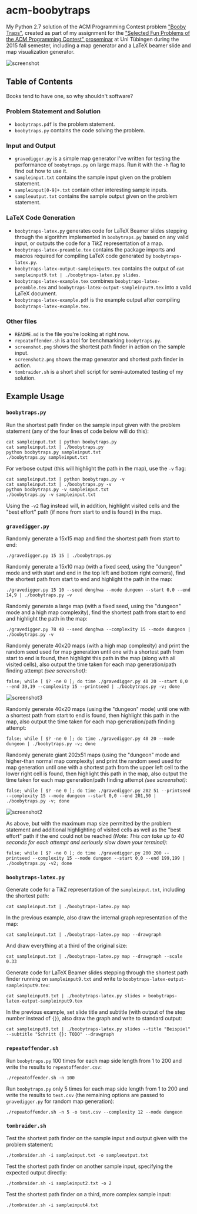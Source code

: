 # acm-boobytraps

My Python 2.7 solution of the ACM Programming Contest problem ["Booby Traps"](https://icpcarchive.ecs.baylor.edu/index.php?option=com_onlinejudge&Itemid=8&category=258&page=show_problem&problem=1649), created as part of my assignment for the ["Selected Fun Problems of the ACM Programming Contest" proseminar](http://db.inf.uni-tuebingen.de/teaching/SelectedFunProblemsoftheACMProgrammingContest-Proseminar-WS2015-2016.html) at Uni Tübingen during the 2015 fall semester, including a map generator and a LaTeX beamer slide and map visualization generator.

![screenshot](https://github.com/doersino/acm-boobytraps/raw/master/screenshot.png)


## Table of Contents

Books tend to have one, so why shouldn't software?


### Problem Statement and Solution

* `boobytraps.pdf` is the problem statement.
* `boobytraps.py` contains the code solving the problem.


### Input and Output

* `gravedigger.py` is a simple map generator I've written for testing the performance of `boobytraps.py` on large maps. Run it with the `-h` flag to find out how to use it.
* `sampleinput.txt` contains the sample input given on the problem statement.
* `sampleinput[0-9]+.txt` contain other interesting sample inputs.
* `sampleoutput.txt` contains the sample output given on the problem statement.


### LaTeX Code Generation

* `boobytraps-latex.py` generates code for LaTeX Beamer slides stepping through the algorithm implemented in `boobytraps.py` based on any valid input, or outputs the code for a Ti*k*Z representation of a map.
* `boobytraps-latex-preamble.tex` contains the package imports and macros required for compiling LaTeX code generated by `boobytraps-latex.py`.
* `boobytraps-latex-output-sampleinput9.tex` contains the output of `cat sampleinput9.txt | ./boobytraps-latex.py slides`.
* `boobytraps-latex-example.tex` combines `boobytraps-latex-preamble.tex` and `boobytraps-latex-output-sampleinput9.tex` into a valid LaTeX document.
* `boobytraps-latex-example.pdf` is the example output after compiling `boobytraps-latex-example.tex`.

### Other files

* `README.md` is the file you're looking at right now.
* `repeatoffender.sh` is a tool for benchmarking `boobytraps.py`.
* `screenshot.png` shows the shortest path finder in action on the sample input.
* `screenshot2.png` shows the map generator and shortest path finder in action.
* `tombraider.sh` is a short shell script for semi-automated testing of my solution.


## Example Usage

### `boobytraps.py`
Run the shortest path finder on the sample input given with the problem statement (any of the four lines of code below will do this):
```
cat sampleinput.txt | python boobytraps.py
cat sampleinput.txt | ./boobytraps.py
python boobytraps.py sampleinput.txt
./boobytraps.py sampleinput.txt
```

For verbose output (this will highlight the path in the map), use the `-v` flag:
```
cat sampleinput.txt | python boobytraps.py -v
cat sampleinput.txt | ./boobytraps.py -v
python boobytraps.py -v sampleinput.txt
./boobytraps.py -v sampleinput.txt
```
Using the `-v2` flag instead will, in addition, highlight visited cells and the "best effort" path (if none from start to end is found) in the map.


### `gravedigger.py`

Randomly generate a 15x15 map and find the shortest path from start to end:
```
./gravedigger.py 15 15 | ./boobytraps.py
```

Randomly generate a 15x10 map (with a fixed seed, using the "dungeon" mode and with start and end in the top left and bottom right corners), find the shortest path from start to end and highlight the path in the map:
```
./gravedigger.py 15 10 --seed donghwa --mode dungeon --start 0,0 --end 14,9 | ./boobytraps.py -v
```

Randomly generate a large map (with a fixed seed, using the "dungeon" mode and a high map complexity), find the shortest path from start to end and highlight the path in the map:
```
./gravedigger.py 78 40 --seed donghwa --complexity 15 --mode dungeon | ./boobytraps.py -v
```

Randomly generate 40x20 maps (with a high map complexity) and print the random seed used for map generation until one with a shortest path from start to end is found, then highlight this path in the map (along with all visited cells), also output the time taken for each map generation/path finding attempt *(see screenshot)*:
```
false; while [ $? -ne 0 ]; do time ./gravedigger.py 40 20 --start 0,0 --end 39,19 --complexity 15 --printseed | ./boobytraps.py -v; done
```

![screenshot3](https://github.com/doersino/acm-boobytraps/raw/master/screenshot3.png)

Randomly generate 40x20 maps (using the "dungeon" mode) until one with a shortest path from start to end is found, then highlight this path in the map, also output the time taken for each map generation/path finding attempt:
```
false; while [ $? -ne 0 ]; do time ./gravedigger.py 40 20 --mode dungeon | ./boobytraps.py -v; done
```

Randomly generate giant 202x51 maps (using the "dungeon" mode and higher-than normal map complexity) and print the random seed used for map generation until one with a shortest path from the upper left cell to the lower right cell is found, then highlight this path in the map, also output the time taken for each map generation/path finding attempt *(see screenshot)*:
```
false; while [ $? -ne 0 ]; do time ./gravedigger.py 202 51 --printseed --complexity 15 --mode dungeon --start 0,0 --end 201,50 | ./boobytraps.py -v; done
```

![screenshot2](https://github.com/doersino/acm-boobytraps/raw/master/screenshot2.png)

As above, but with the maximum map size permitted by the problem statement and additional highlighting of visited cells as well as the "best effort" path if the end could not be reached *(Note: This can take up to 40 seconds for each attempt and seriously slow down your terminal)*:
```
false; while [ $? -ne 0 ]; do time ./gravedigger.py 200 200 --printseed --complexity 15 --mode dungeon --start 0,0 --end 199,199 | ./boobytraps.py -v2; done
```


### `boobytraps-latex.py`
Generate code for a Ti*k*Z representation of the `sampleinput.txt`, including the shortest path:
```
cat sampleinput.txt | ./boobytraps-latex.py map
```

In the previous example, also draw the internal graph representation of the map:
```
cat sampleinput.txt | ./boobytraps-latex.py map --drawgraph
```

And draw everything at a third of the original size:
```
cat sampleinput.txt | ./boobytraps-latex.py map --drawgraph --scale 0.33
```

Generate code for LaTeX Beamer slides stepping through the shortest path finder running on `sampleinput9.txt` and write to `boobytraps-latex-output-sampleinput9.tex`:
```
cat sampleinput9.txt | ./boobytraps-latex.py slides > boobytraps-latex-output-sampleinput9.tex
```

In the previous example, set slide title and subtitle (with output of the step number instead of `{}`), also draw the graph and write to standard output:
```
cat sampleinput9.txt | ./boobytraps-latex.py slides --title "Beispiel" --subtitle "Schritt {}: TODO" --drawgraph
```


### `repeatoffender.sh`

Run `boobytraps.py` 100 times for each map side length from 1 to 200 and write the results to `repeatoffender.csv`:
```
./repeatoffender.sh -n 100
```

Run `boobytraps.py` only 5 times for each map side length from 1 to 200 and write the results to `test.csv` (the remaining options are passed to `gravedigger.py` for random map generation):
```
./repeatoffender.sh -n 5 -o test.csv --complexity 12 --mode dungeon
```


### `tombraider.sh`

Test the shortest path finder on the sample input and output given with the problem statement:
```
./tombraider.sh -i sampleinput.txt -o sampleoutput.txt
```

Test the shortest path finder on another sample input, specifying the expected output directly:
```
./tombraider.sh -i sampleinput2.txt -o 2
```

Test the shortest path finder on a third, more complex sample input:
```
./tombraider.sh -i sampleinput4.txt
```
